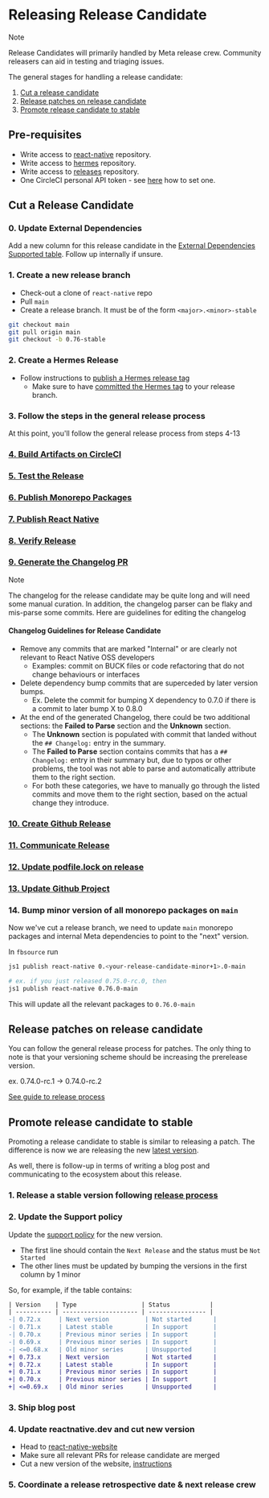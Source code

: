 # Releasing Release Candidate

> [!Note]
> Release Candidates will primarily handled by Meta release crew. Community releasers can aid in testing and triaging issues.

The general stages for handling a release candidate:

1. [Cut a release candidate](#cut-a-release-candidate)
2. [Release patches on release candidate](#release-patches-on-release-candidate)
3. [Promote release candidate to stable](#promote-release-candidate-to-stable)

## Pre-requisites

- Write access to [react-native](https://github.com/facebook/react-native) repository.
- Write access to [hermes](https://github.com/facebook/hermes) repository.
- Write access to [releases](https://github.com/reactwg/react-native-releases) repository.
- One CircleCI personal API token - see [here](https://circleci.com/docs/managing-api-tokens#creating-a-personal-api-token) how to set one.

## Cut a Release Candidate

### 0. Update External Dependencies

Add a new column for this release candidate in the [External Dependencies Supported table](./support.md#external-dependencies-supported). Follow up internally if unsure.


### 1. Create a new release branch

- Check-out a clone of `react-native` repo
- Pull `main`
- Create a release branch. It must be of the form `<major>.<minor>-stable`

```bash
git checkout main
git pull origin main
git checkout -b 0.76-stable
```

### 2. Create a Hermes Release

- Follow instructions to [publish a Hermes release tag](./guide-hermes-release.md)
  - Make sure to have [committed the Hermes tag](./guide-hermes-release.md#step-4-bump-the-hermes-version-on-the-react-native-release-branch) to your release branch.

### 3. Follow the steps in the general release process

At this point, you'll follow the general release process from steps 4-13

### [4. Build Artifacts on CircleCI](./guide-release-process.md#step-4-build-artifacts-on-circleci)
### [5. Test the Release](./guide-release-process.md#step-5-test-the-release)
### [6. Publish Monorepo Packages](./guide-release-process.md#step-6-publish-monorepo-packages)
### [7. Publish React Native](./guide-release-process.md#step-7-publish-react-native)
### [8. Verify Release](./guide-release-process.md#step-8-verify-release)
### [9. Generate the Changelog PR](./guide-release-process.md#step-9-generate-the-changelog-pr)

> [!Note]
> The changelog for the release candidate may be quite long and will need some manual curation. In addition, the changelog parser can be flaky and mis-parse some commits. Here are guidelines for editing the changelog

#### Changelog Guidelines for Release Candidate

- Remove any commits that are marked "Internal" or are clearly not relevant to React Native OSS developers
  - Examples: commit on BUCK files or code refactoring that do not change behaviours or interfaces
- Delete dependency bump commits that are superceded by later version bumps.
  - Ex. Delete the commit for bumping X dependency to 0.7.0 if there is a commit to later bump X to 0.8.0
- At the end of the generated Changelog, there could be two additional sections: the **Failed to Parse** section and the **Unknown** section.
  - The **Unknown** section is populated with commit that landed without the `## Changelog:` entry in the summary.
  - The **Failed to Parse** section contains commits that has a `## Changelog:` entry in their summary but, due to typos or other problems, the tool was not able to parse and automatically attribute them to the right section.
  - For both these categories, we have to manually go through the listed commits and move them to the right section, based on the actual change they introduce.

### [10. Create Github Release](./guide-release-process.md#step-10-create-the-github-release)
### [11. Communicate Release](./guide-release-process.md#step-11-communicate-release)
### [12. Update podfile.lock on release](./guide-release-process.md#step-12-update-podfilelock-on-the-release-branch)
### [13. Update Github Project](./guide-release-process.md#step-13-update-github-project)
### 14. Bump minor version of all monorepo packages on `main`

Now we've cut a release branch, we need to update `main` monorepo packages and internal Meta dependencies to point to the "next" version.

In `fbsource` run
```bash
js1 publish react-native 0.<your-release-candidate-minor+1>.0-main

# ex. if you just released 0.75.0-rc.0, then
js1 publish react-native 0.76.0-main
```

This will update all the relevant packages to `0.76.0-main`

## Release patches on release candidate
You can follow the general release process for patches. The only thing to note is that your versioning scheme should be increasing the prerelease version.

ex. 0.74.0-rc.1 -> 0.74.0-rc.2

[See guide to release process](./guide-release-process.md)

## Promote release candidate to stable

Promoting a release candidate to stable is similar to releasing a patch. The difference is now we are releasing the new [latest version](./glossary.md#latest-version).

As well, there is follow-up in terms of writing a blog post and communicating to the ecosystem about this release.

### 1. Release a stable version following [release process](./guide-release-process.md)

### 2. Update the Support policy

Update the [support policy](./support.md#what-versions-are-currently-supported) for the new version.

- The first line should contain the `Next Release` and the status must be `Not Started`
- The other lines must be updated by bumping the versions in the first column by 1 minor

So, for example, if the table contains:

```diff
| Version    | Type                  | Status           |
| ---------- | --------------------- | ---------------- |
-| 0.72.x     | Next version          | Not started      |
-| 0.71.x     | Latest stable         | In support       |
-| 0.70.x     | Previous minor series | In support       |
-| 0.69.x     | Previous minor series | In support       |
-| <=0.68.x   | Old minor series      | Unsupported      |
+| 0.73.x     | Next version          | Not started      |
+| 0.72.x     | Latest stable         | In support       |
+| 0.71.x     | Previous minor series | In support       |
+| 0.70.x     | Previous minor series | In support       |
+| <=0.69.x   | Old minor series      | Unsupported      |
```

### 3. Ship blog post

### 4. Update reactnative.dev and cut new version

- Head to [react-native-website](https://github.com/facebook/react-native-website)
- Make sure all relevant PRs for release candidate are merged
- Cut a new version of the website, [instructions](https://github.com/facebook/react-native-website#cutting-a-new-version)

### 5. Coordinate a release retrospective date & next release crew
